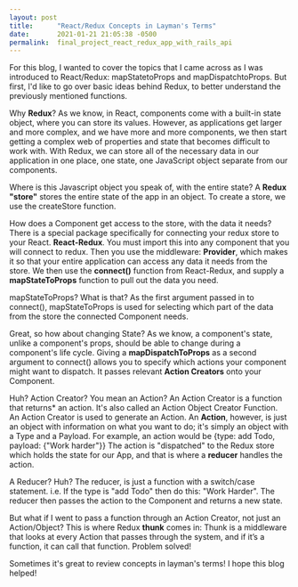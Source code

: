 ```yaml
---
layout: post
title:      "React/Redux Concepts in Layman's Terms"
date:       2021-01-21 21:05:38 -0500
permalink:  final_project_react_redux_app_with_rails_api
---
```



For this blog, I wanted to cover the topics that I came across as I was introduced to React/Redux: mapStatetoProps and mapDispatchtoProps. But first, l'd like to go over basic ideas behind Redux, to better understand the previously mentioned functions.

Why **Redux**?
As we know, in React, components come with a built-in state object, where you can store its values. However, as applications get larger and more complex, and we have more and more components, we then start getting a complex web of properties and state that becomes difficult to work with. With Redux, we can store all of the necessary data in our application in one place, one state, one JavaScript object separate from our components.

Where is this Javascript object you speak of, with the entire state?
A **Redux "store"** stores the entire state of the app in an object. To create a store, we use the createStore function.

How does a Component get access to the store, with the data it needs?
There is a special package specifically for connecting your redux store to your React. **React-Redux**.  You must import this into any component that you will connect to redux. Then you use the middleware:  **Provider**, which makes it so that your entire application can access any data it needs from the store. We then use the **connect()** function from React-Redux, and supply a **mapStateToProps** function to pull out the data you need.

mapStateToProps? What is that?
As the first argument passed in to connect(), mapStateToProps is used for selecting which part of the data from the store the connected Component needs.

Great, so how about changing State?
As we know, a component's state, unlike a component's props, should be able to change during a component's life cycle. Giving a **mapDispatchToProps** as a second argument to connect() allows you to specify which actions your component might want to dispatch. It passes relevant **Action Creators** onto your Component. 

Huh? Action Creator? You mean an Action? 
An Action Creator is a function that returns* an action. It's also called an Action Object Creator Function. An Action Creator is used to generate an Action. An **Action**, however, is just an object with information on what you want to do; it's simply an object with a Type and a Payload. For example, an action would be {type: add Todo, payload: {"Work harder"}} The action is "dispatched" to the Redux store which holds the state for our App, and that is where a **reducer**  handles the action. 

A Reducer? Huh?
The reducer, is just a function with a switch/case statement. i.e. If the type is "add Todo" then do this: "Work Harder". The reducer then passes the action to the Component and returns a new state.

But what if I went to pass a function through an Action Creator, not just an Action/Object?
This is where Redux **thunk** comes in: Thunk is a middleware that looks at every Action that passes through the system, and if it’s a function, it can call that function. Problem solved!


Sometimes it's great to review concepts in layman's terms! I hope this blog helped! 












